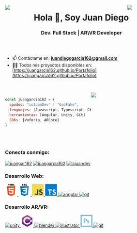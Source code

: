 <p> 
  <img src="https://media.giphy.com/media/WFZvB7VIXBgiz3oDXE/giphy.gif" width="100" align="left">
  <img src="https://media.giphy.com/media/WFZvB7VIXBgiz3oDXE/giphy.gif" width="100" align="right">
</p>

<h1 align="center">Hola 👋, Soy Juan Diego </h1>

<h3 align="center">Dev. Full Stack | AR\VR Developer </h3> 
<br><br/>

- 📫 Contáctame en: **juandiegogarcia162@gmail.com**
- 👨‍💻 Todos mis proyectos disponibles en: [https://juangarcia162.github.io/Portafolio](https://juangarcia162.github.io/Portafolio)

<br><br/>
<img align='right' src="https://media.giphy.com/media/GZu3NtMoA6Lp2alLKk/giphy.gif" width="220">

```javascript
const juangarcia162 = {
  apodos: "isJuanDev" | "GodFake",
  lenguajes: [Javascript, Typescript, C#, Java ],
  herramientas: [Angular, Unity, Git]
  SDKs: [Vuforia, ARCore]
}
```
<br><br/>

<h3 align="left">Conecta conmigo:</h3>
<p align="left">
<a href="https://twitter.com/juangar162" target="blank"><img align="center" src="https://raw.githubusercontent.com/rahuldkjain/github-profile-readme-generator/master/src/images/icons/Social/twitter.svg" alt="juangar162" height="30" width="40" /></a>
<a href="https://linkedin.com/in/juangarcia162" target="blank"><img align="center" src="https://raw.githubusercontent.com/rahuldkjain/github-profile-readme-generator/master/src/images/icons/Social/linked-in-alt.svg" alt="juangarcia162" height="30" width="40" /></a>
<a href="https://www.instagram.com/isjuandev" target="blank"><img align="center" src="https://raw.githubusercontent.com/rahuldkjain/github-profile-readme-generator/master/src/images/icons/Social/instagram.svg" alt="isjuandev" height="30" width="40" /></a>
</p>

<h3 align="left">Desarrollo Web:</h3>
<p align="left"> 
<a href="https://www.w3.org/html/" target="_blank" rel="noreferrer"> <img src="https://raw.githubusercontent.com/devicons/devicon/master/icons/html5/html5-original-wordmark.svg" alt="html5" width="40" height="40"/> </a>
<a href="https://www.w3schools.com/css/" target="_blank" rel="noreferrer"> <img src="https://raw.githubusercontent.com/devicons/devicon/master/icons/css3/css3-original-wordmark.svg" alt="css3" width="40" height="40"/> </a>
<a href="https://developer.mozilla.org/en-US/docs/Web/JavaScript" target="_blank" rel="noreferrer"> <img src="https://raw.githubusercontent.com/devicons/devicon/master/icons/javascript/javascript-original.svg" alt="javascript" width="40" height="40"/> </a>
<a href="https://www.typescriptlang.org/" target="_blank" rel="noreferrer"> <img src="https://raw.githubusercontent.com/devicons/devicon/master/icons/typescript/typescript-original.svg" alt="typescript" width="40" height="40"/> </a>
<a href="https://angular.io" target="_blank" rel="noreferrer"> <img src="https://angular.io/assets/images/logos/angular/angular.svg" alt="angular" width="40" height="40"/> </a>
<a href="https://git-scm.com/" target="_blank" rel="noreferrer"> <img src="https://www.vectorlogo.zone/logos/git-scm/git-scm-icon.svg" alt="git" width="40" height="40"/> </a> </p>

<h3 align="left">Desarrollo AR/VR:</h3>
<p align="left">
<a href="https://unity.com/" target="_blank" rel="noreferrer"> <img src="https://www.vectorlogo.zone/logos/unity3d/unity3d-icon.svg" alt="unity" width="40" height="40"/> </a>
<a href="https://www.w3schools.com/cs/" target="_blank" rel="noreferrer"> <img src="https://raw.githubusercontent.com/devicons/devicon/master/icons/csharp/csharp-original.svg" alt="csharp" width="40" height="40"/> </a>
<a href="https://www.blender.org/" target="_blank" rel="noreferrer"> <img src="https://download.blender.org/branding/community/blender_community_badge_white.svg" alt="blender" width="40" height="40"/> </a>
<a href="https://www.adobe.com/in/products/illustrator.html" target="_blank" rel="noreferrer"> <img src="https://www.vectorlogo.zone/logos/adobe_illustrator/adobe_illustrator-icon.svg" alt="illustrator" width="40" height="40"/> </a>
<a href="https://www.photoshop.com/en" target="_blank" rel="noreferrer"> <img src="https://raw.githubusercontent.com/devicons/devicon/master/icons/photoshop/photoshop-line.svg" alt="photoshop" width="40" height="40"/> </a>
<a href="https://git-scm.com/" target="_blank" rel="noreferrer"> <img src="https://www.vectorlogo.zone/logos/git-scm/git-scm-icon.svg" alt="git" width="40" height="40"/> </a> </p>
